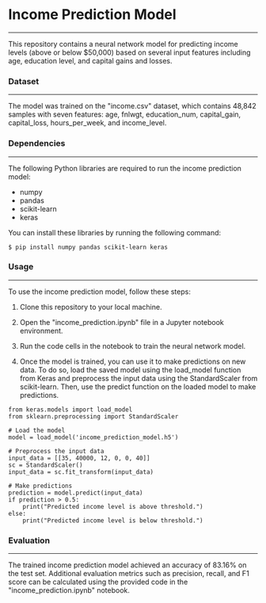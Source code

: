 # Income Prediction Model
---
This repository contains a neural network model for predicting income levels (above or below $50,000) based on several input features including age, education level, and capital gains and losses.

### Dataset
---
The model was trained on the "income.csv" dataset, which contains 48,842 samples with seven features: age, fnlwgt, education_num, capital_gain, capital_loss, hours_per_week, and income_level.

### Dependencies
---
The following Python libraries are required to run the income prediction model:

- numpy
- pandas
- scikit-learn
- keras

You can install these libraries by running the following command:

~~~
$ pip install numpy pandas scikit-learn keras
~~~


### Usage
---
To use the income prediction model, follow these steps:

1. Clone this repository to your local machine.

2. Open the "income_prediction.ipynb" file in a Jupyter notebook environment.

3. Run the code cells in the notebook to train the neural network model.

4. Once the model is trained, you can use it to make predictions on new data. To do so, load the saved model using the load_model function from Keras and preprocess the input data using the StandardScaler from scikit-learn. Then, use the predict function on the loaded model to make predictions.


~~~
from keras.models import load_model
from sklearn.preprocessing import StandardScaler

# Load the model
model = load_model('income_prediction_model.h5')

# Preprocess the input data
input_data = [[35, 40000, 12, 0, 0, 40]]
sc = StandardScaler()
input_data = sc.fit_transform(input_data)

# Make predictions
prediction = model.predict(input_data)
if prediction > 0.5:
    print("Predicted income level is above threshold.")
else:
    print("Predicted income level is below threshold.")
~~~

### Evaluation
---
The trained income prediction model achieved an accuracy of 83.16% on the test set. Additional evaluation metrics such as precision, recall, and F1 score can be calculated using the provided code in the "income_prediction.ipynb" notebook.
